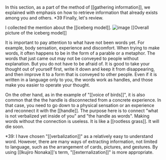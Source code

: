 
In this section, as a part of the method of [[gathering information]], we explained with emphasis on how to retrieve information that already exists among you and others. *39
Finally, let's review.

I collected the mention about the [[iceberg model]].
![image](https://gyazo.com/4ac065b23d02ea969c279bd632a0a1c4/thumb/1000)
[[Overall picture of the iceberg model]]

It is important to pay attention to what have not been words yet.
For example, body sensation, experience and discomfort.
When trying to make words, it often happens to be in the form of a parable or a metaphor.
The words that just came out may not be conveyed to people without explanation.
But you do not have to be afraid of.
It is good to take your thought out of yourself first, write it down and keep it from disappearing, and then improve it to a form that is conveyed to other people.
Even if it is written in a language only to you, the words work as handles, and those make you easier to operate your thought.

On the other hand, as in the example of "[[voice of birds]]", it is also common that the the handle is disconnected from a concrete experience. In that case, you need to go down to a physical sensation or an experience and reconnect it with the [[handle]]. The purpose here is to connect "what is not verbalized yet inside of you" and "the handle as words".
Making words without the connection is useless. It is like a [[rootless grass]]. It will die soon.

*39:
I have chosen "[[verbalization]]" as a relatively easy to understand word. However, there are many ways of extracting information, not limited to language, such as the arrangement of cards, pictures, and gestures. By using [[Ikujiro Nonaka]]'s term, "[[externalization]]" is more appropriate.

